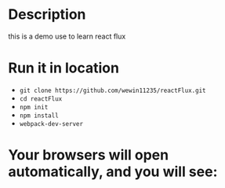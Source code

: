 # Description
this is a demo use to learn react flux

# Run it in location
- ```git clone https://github.com/wewin11235/reactFlux.git```
- ```cd reactFlux```
- ```npm init```
- ```npm install```
- ```webpack-dev-server```

# Your browsers will open automatically, and you will see:
